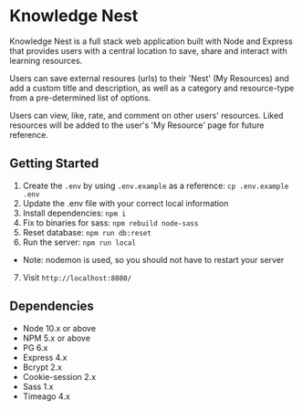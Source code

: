 # Knowledge Nest

Knowledge Nest is a full stack web application built with Node and Express that provides users with a central location to save, share and interact with learning resources. 

Users can save external resoures (urls) to their 'Nest' (My Resources) and add a custom title and description, as well as a category and resource-type from a pre-determined list of options. 

Users can view, like, rate, and comment on other users' resources. Liked resources will be added to the user's 'My Resource' page for future reference.


## Getting Started

1. Create the `.env` by using `.env.example` as a reference: `cp .env.example .env`
2. Update the .env file with your correct local information 
3. Install dependencies: `npm i`
4. Fix to binaries for sass: `npm rebuild node-sass`
5. Reset database: `npm run db:reset`
6. Run the server: `npm run local`
  - Note: nodemon is used, so you should not have to restart your server
7. Visit `http://localhost:8080/`

## Dependencies

- Node 10.x or above
- NPM 5.x or above
- PG 6.x
- Express 4.x
- Bcrypt 2.x
- Cookie-session 2.x
- Sass 1.x
- Timeago 4.x

